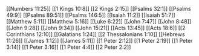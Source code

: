 [[Numbers 11:25]]
[[1 Kings 10:8]]
[[2 Kings 2:15]]
[[Psalms 32:1]]
[[Psalms 49:9]]
[[Psalms 89:51]]
[[Psalms 146:5]]
[[Isaiah 11:2]]
[[Isaiah 51:7]]
[[Matthew 5:11]]
[[Matthew 5:16]]
[[Luke 6:22]]
[[John 7:47]]
[[John 8:48]]
[[John 9:28]]
[[John 9:34]]
[[John 15:21]]
[[Acts 13:45]]
[[Acts 18:6]]
[[2 Corinthians 12:10]]
[[Galatians 1:24]]
[[2 Thessalonians 1:10]]
[[Hebrews 11:26]]
[[James 1:12]]
[[James 5:11]]
[[1 Peter 2:12]]
[[1 Peter 2:19]]
[[1 Peter 3:14]]
[[1 Peter 3:16]]
[[1 Peter 4:4]]
[[2 Peter 2:2]]
